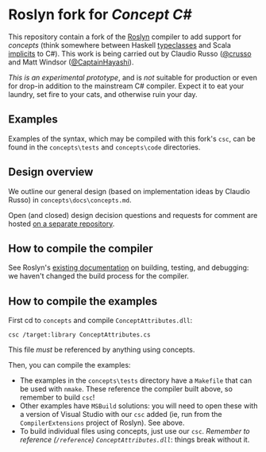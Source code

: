 # Roslyn fork for _Concept C#_

This repository contain a fork of the [Roslyn](https://github.com/dotnet/roslyn)
compiler to add support for _concepts_ (think somewhere between Haskell
[typeclasses](https://www.haskell.org/tutorial/classes.html) and Scala
[implicits](http://www.scala-lang.org/old/node/114) to C#).  This work is
being carried out by Claudio Russo ([@crusso](https://github.com/crusso)
and Matt Windsor ([@CaptainHayashi](https://github.com/captainhayashi)).

_This is an experimental prototype_, and is _not_ suitable for production or
even for drop-in addition to the mainstream C# compiler.  Expect it to eat your
laundry, set fire to your cats, and otherwise ruin your day.

## Examples

Examples of the syntax, which may be compiled with this fork's `csc`, can be
found in the `concepts\tests` and `concepts\code` directories.

## Design overview

We outline our general design (based on implementation ideas by Claudio Russo)
in `concepts\docs\concepts.md`.

Open (and closed) design decision questions and requests for comment are hosted
[on a separate repository](https://github.com/CaptainHayashi/roslyn-concepts-issues).

## How to compile the compiler

See Roslyn's [existing documentation](https://github.com/dotnet/roslyn/wiki/Building%20Testing%20and%20Debugging)
on building, testing, and debugging: we haven't changed the build process for
the compiler.

## How to compile the examples

First cd to `concepts` and compile `ConceptAttributes.dll`:

```
csc /target:library ConceptAttributes.cs
```

This file _must_ be referenced by anything using concepts.

Then, you can compile the examples:

* The examples in the `concepts\tests` directory have a `Makefile` that can
  be used with `nmake`.  These reference the compiler built above, so remember
  to build `csc`!
* Other examples have `MSBuild` solutions: you will need to open these with a
  version of Visual Studio with our `csc` added (ie, run from the
  `CompilerExtensions` project of Roslyn).  See above.
* To build individual files using concepts, just use our `csc`.
  _Remember to reference (`/reference`) `ConceptAttributes.dll`_: things break
  without it.
